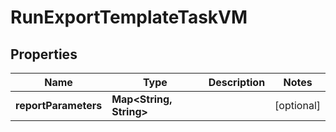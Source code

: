 

# RunExportTemplateTaskVM


## Properties

| Name | Type | Description | Notes |
|------------ | ------------- | ------------- | -------------|
|**reportParameters** | **Map&lt;String, String&gt;** |  |  [optional] |



